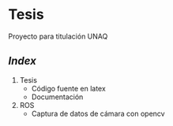 # Tesis
Proyecto para titulación UNAQ
## *Index*
1. Tesis
    - Código fuente en latex
    - Documentación
2. ROS
    - Captura de datos de cámara con opencv